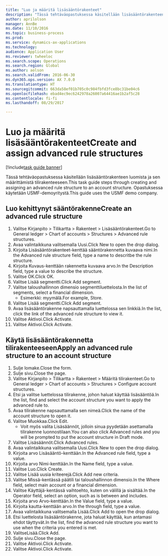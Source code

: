 ```yaml
--- 
title: "Luo ja määritä lisäsääntörakenteet"
description: "Tässä tehtäväopastuksessa käsitellään lisäsääntörakenteen luomista ja sen määrittämistä tilirakenteeseen."
author: aprilolson
manager: AnnBe
ms.date: 11/10/2016
ms.topic: business-process
ms.prod: 
ms.service: dynamics-ax-applications
ms.technology: 
audience: Application User
ms.reviewer: twheeloc
ms.search.scope: Operations
ms.search.region: Global
ms.author: aolson
ms.search.validFrom: 2016-06-30
ms.dyn365.ops.version: AX 7.0.0
ms.translationtype: HT
ms.sourcegitcommit: 663da58ef01b705c0c984fbfd3fce8bc31be04c6
ms.openlocfilehash: ebad4ec9ec6242978a26007a64416ae1b2af5c28
ms.contentlocale: fi-fi
ms.lasthandoff: 08/29/2017

---
```

# <a name="create-and-assign-advanced-rule-structures"></a><span data-ttu-id="b7a6a-103">Luo ja määritä lisäsääntörakenteet</span><span class="sxs-lookup"><span data-stu-id="b7a6a-103">Create and assign advanced rule structures</span></span>

[!include[task guide banner](../../includes/task-guide-banner.md)]

<span data-ttu-id="b7a6a-104">Tässä tehtäväopastuksessa käsitellään lisäsääntörakenteen luomista ja sen määrittämistä tilirakenteeseen.</span><span class="sxs-lookup"><span data-stu-id="b7a6a-104">This task guide steps through creating and assigning an advanced rule structure to an account structure.</span></span> <span data-ttu-id="b7a6a-105">Opastuksessa käytetään USMF-demoyritystä.</span><span class="sxs-lookup"><span data-stu-id="b7a6a-105">This guide uses the USMF demo company.</span></span>


## <a name="create-an-advanced-rule-structure"></a><span data-ttu-id="b7a6a-106">Luo kehittynyt sääntörakenne</span><span class="sxs-lookup"><span data-stu-id="b7a6a-106">Create an advanced rule structure</span></span>
1. <span data-ttu-id="b7a6a-107">Valitse Kirjanpito > Tilikartta > Rakenteet > Lisäsääntörakenteet.</span><span class="sxs-lookup"><span data-stu-id="b7a6a-107">Go to General ledger > Chart of accounts > Structures > Advanced rule structures.</span></span>
2. <span data-ttu-id="b7a6a-108">Avaa valintaikkuna valitsemalla Uusi.</span><span class="sxs-lookup"><span data-stu-id="b7a6a-108">Click New to open the drop dialog.</span></span>
3. <span data-ttu-id="b7a6a-109">Kirjoita Lisäsääntörakenteet-kenttää sääntörakennetta kuvaava nimi.</span><span class="sxs-lookup"><span data-stu-id="b7a6a-109">In the Advanced rule structure field, type a name to descritbe the rule structure.</span></span>
4. <span data-ttu-id="b7a6a-110">Kirjoita Kuvaus-kenttään rakennetta kuvaava arvo.</span><span class="sxs-lookup"><span data-stu-id="b7a6a-110">In the Description field, type a value to describe the structure.</span></span>
5. <span data-ttu-id="b7a6a-111">Valitse OK.</span><span class="sxs-lookup"><span data-stu-id="b7a6a-111">Click OK.</span></span>
6. <span data-ttu-id="b7a6a-112">Valitse Lisää segmentti.</span><span class="sxs-lookup"><span data-stu-id="b7a6a-112">Click Add segment.</span></span>
7. <span data-ttu-id="b7a6a-113">Valitse taloushallinnon dimensio segmenttiluettelosta.</span><span class="sxs-lookup"><span data-stu-id="b7a6a-113">In the list of segments, select a financial dimension.</span></span>
    * <span data-ttu-id="b7a6a-114">Esimerkki: myymälä.</span><span class="sxs-lookup"><span data-stu-id="b7a6a-114">For example, Store.</span></span>  
8. <span data-ttu-id="b7a6a-115">Valitse Lisää segmentti.</span><span class="sxs-lookup"><span data-stu-id="b7a6a-115">Click Add segment.</span></span>
9. <span data-ttu-id="b7a6a-116">Avaa lisäsääntörakenne napsauttamalla luettelossa sen linkkiä.</span><span class="sxs-lookup"><span data-stu-id="b7a6a-116">In the list, click the link of the advanced rule structure to view it.</span></span>
10. <span data-ttu-id="b7a6a-117">Valitse Aktivoi.</span><span class="sxs-lookup"><span data-stu-id="b7a6a-117">Click Activate.</span></span>
11. <span data-ttu-id="b7a6a-118">Valitse Aktivoi.</span><span class="sxs-lookup"><span data-stu-id="b7a6a-118">Click Activate.</span></span>

## <a name="apply-an-advanced-rule-structure-to-an-account-structure"></a><span data-ttu-id="b7a6a-119">Käytä lisäsääntörakennetta tilirakenteeseen</span><span class="sxs-lookup"><span data-stu-id="b7a6a-119">Apply an advanced rule structure to an account structure</span></span>
1. <span data-ttu-id="b7a6a-120">Sulje lomake.</span><span class="sxs-lookup"><span data-stu-id="b7a6a-120">Close the form.</span></span>
2. <span data-ttu-id="b7a6a-121">Sulje sivu.</span><span class="sxs-lookup"><span data-stu-id="b7a6a-121">Close the page.</span></span>
3. <span data-ttu-id="b7a6a-122">Valitse Kirjanpito > Tilikartta > Rakenteet > Määritä tilirakenteet.</span><span class="sxs-lookup"><span data-stu-id="b7a6a-122">Go to General ledger > Chart of accounts > Structures > Configure account structures.</span></span>
4. <span data-ttu-id="b7a6a-123">Etsi ja valitse luettelossa tilirakenne, johon haluat käyttää lisäsääntöä.</span><span class="sxs-lookup"><span data-stu-id="b7a6a-123">In the list, find and select the account structure you want to apply the advanced rule to.</span></span>
5. <span data-ttu-id="b7a6a-124">Avaa tilirakenne napsauttamalla sen nimeä.</span><span class="sxs-lookup"><span data-stu-id="b7a6a-124">Click the name of the account structure to open it.</span></span>
6. <span data-ttu-id="b7a6a-125">Valitse Muokkaa.</span><span class="sxs-lookup"><span data-stu-id="b7a6a-125">Click Edit.</span></span>
    * <span data-ttu-id="b7a6a-126">Voit myös valita Lisäsäännöt, jolloin sinua pyydetään asettamalla tilirakenne luonnostilaan.</span><span class="sxs-lookup"><span data-stu-id="b7a6a-126">You can also click Advanced rules and you will be prompted to put the account structure in Draft mode.</span></span>  
7. <span data-ttu-id="b7a6a-127">Valitse Lisäsäännöt.</span><span class="sxs-lookup"><span data-stu-id="b7a6a-127">Click Advanced rules.</span></span>
8. <span data-ttu-id="b7a6a-128">Avaa valintaikkuna valitsemalla Uusi.</span><span class="sxs-lookup"><span data-stu-id="b7a6a-128">Click New to open the drop dialog.</span></span>
9. <span data-ttu-id="b7a6a-129">Kirjoita arvo Lisäsääntö-kenttään.</span><span class="sxs-lookup"><span data-stu-id="b7a6a-129">In the Advanced rule field, type a value.</span></span>
10. <span data-ttu-id="b7a6a-130">Kirjoita arvo Nimi-kenttään.</span><span class="sxs-lookup"><span data-stu-id="b7a6a-130">In the Name field, type a value.</span></span>
11. <span data-ttu-id="b7a6a-131">Valitse Luo.</span><span class="sxs-lookup"><span data-stu-id="b7a6a-131">Click Create.</span></span>
12. <span data-ttu-id="b7a6a-132">Valitse Lisää uusia kriteerejä.</span><span class="sxs-lookup"><span data-stu-id="b7a6a-132">Click Add new criteria.</span></span>
13. <span data-ttu-id="b7a6a-133">Valitse Missä-kentässä päätili tai taloushallinnon dimensio.</span><span class="sxs-lookup"><span data-stu-id="b7a6a-133">In the Where field, select main account or a financial dimension.</span></span>
14. <span data-ttu-id="b7a6a-134">Valitse Käyttäjä-kentässä vaihtoehto, kuten on välillä ja sisältää.</span><span class="sxs-lookup"><span data-stu-id="b7a6a-134">In the Operator field, select an option, such as is between and includes.</span></span>
15. <span data-ttu-id="b7a6a-135">Kirjoita arvo Arvo-kenttään.</span><span class="sxs-lookup"><span data-stu-id="b7a6a-135">In the Value field, type a value.</span></span>
16. <span data-ttu-id="b7a6a-136">Kirjoita kautta-kenttään arvo.</span><span class="sxs-lookup"><span data-stu-id="b7a6a-136">In the through field, type a value.</span></span>
17. <span data-ttu-id="b7a6a-137">Avaa valintaikkuna valitsemalla Lisää.</span><span class="sxs-lookup"><span data-stu-id="b7a6a-137">Click Add to open the drop dialog.</span></span>
18. <span data-ttu-id="b7a6a-138">Etsi luettelosta lisäsääntörakenne, jota haluat käyttää, kun antamasi ehdot täyttyvät.</span><span class="sxs-lookup"><span data-stu-id="b7a6a-138">In the list, find the advanced rule structure you want to use when the criteria you entered is met.</span></span>
19. <span data-ttu-id="b7a6a-139">ValitseLisää.</span><span class="sxs-lookup"><span data-stu-id="b7a6a-139">Click Add.</span></span>
20. <span data-ttu-id="b7a6a-140">Sulje sivu.</span><span class="sxs-lookup"><span data-stu-id="b7a6a-140">Close the page.</span></span>
21. <span data-ttu-id="b7a6a-141">Valitse Aktivoi.</span><span class="sxs-lookup"><span data-stu-id="b7a6a-141">Click Activate.</span></span>
22. <span data-ttu-id="b7a6a-142">Valitse Aktivoi.</span><span class="sxs-lookup"><span data-stu-id="b7a6a-142">Click Activate.</span></span>


